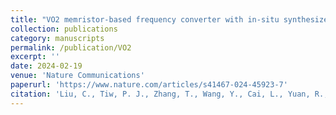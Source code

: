 ```yaml
---
title: "VO2 memristor-based frequency converter with in-situ synthesize and mix for wireless internet-of-things"
collection: publications
category: manuscripts
permalink: /publication/VO2
excerpt: ''
date: 2024-02-19
venue: 'Nature Communications'
paperurl: 'https://www.nature.com/articles/s41467-024-45923-7'
citation: 'Liu, C., Tiw, P. J., Zhang, T., Wang, Y., Cai, L., Yuan, R., ... & Yang, Y. (2024). VO2 memristor-based frequency converter with in-situ synthesize and mix for wireless internet-of-things. Nature Communications, 15(1), 1523.'
---
```



